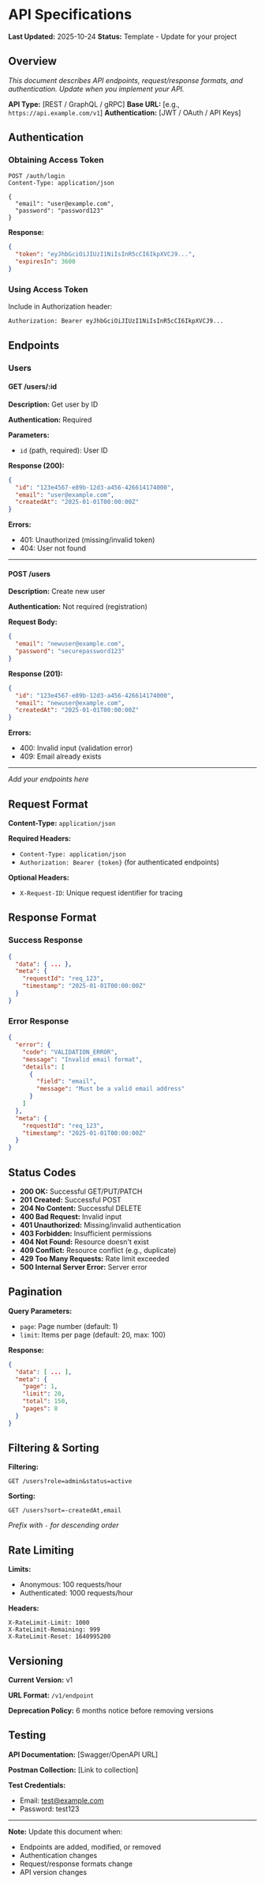 # API Specifications

**Last Updated:** 2025-10-24
**Status:** Template - Update for your project

## Overview

*This document describes API endpoints, request/response formats, and authentication. Update when you implement your API.*

**API Type:** [REST / GraphQL / gRPC]
**Base URL:** [e.g., `https://api.example.com/v1`]
**Authentication:** [JWT / OAuth / API Keys]

## Authentication

### Obtaining Access Token

```http
POST /auth/login
Content-Type: application/json

{
  "email": "user@example.com",
  "password": "password123"
}
```

**Response:**
```json
{
  "token": "eyJhbGciOiJIUzI1NiIsInR5cCI6IkpXVCJ9...",
  "expiresIn": 3600
}
```

### Using Access Token

Include in Authorization header:
```http
Authorization: Bearer eyJhbGciOiJIUzI1NiIsInR5cCI6IkpXVCJ9...
```

## Endpoints

### Users

#### GET /users/:id

**Description:** Get user by ID

**Authentication:** Required

**Parameters:**
- `id` (path, required): User ID

**Response (200):**
```json
{
  "id": "123e4567-e89b-12d3-a456-426614174000",
  "email": "user@example.com",
  "createdAt": "2025-01-01T00:00:00Z"
}
```

**Errors:**
- 401: Unauthorized (missing/invalid token)
- 404: User not found

---

#### POST /users

**Description:** Create new user

**Authentication:** Not required (registration)

**Request Body:**
```json
{
  "email": "newuser@example.com",
  "password": "securepassword123"
}
```

**Response (201):**
```json
{
  "id": "123e4567-e89b-12d3-a456-426614174000",
  "email": "newuser@example.com",
  "createdAt": "2025-01-01T00:00:00Z"
}
```

**Errors:**
- 400: Invalid input (validation error)
- 409: Email already exists

---

*Add your endpoints here*

## Request Format

**Content-Type:** `application/json`

**Required Headers:**
- `Content-Type: application/json`
- `Authorization: Bearer {token}` (for authenticated endpoints)

**Optional Headers:**
- `X-Request-ID`: Unique request identifier for tracing

## Response Format

### Success Response

```json
{
  "data": { ... },
  "meta": {
    "requestId": "req_123",
    "timestamp": "2025-01-01T00:00:00Z"
  }
}
```

### Error Response

```json
{
  "error": {
    "code": "VALIDATION_ERROR",
    "message": "Invalid email format",
    "details": [
      {
        "field": "email",
        "message": "Must be a valid email address"
      }
    ]
  },
  "meta": {
    "requestId": "req_123",
    "timestamp": "2025-01-01T00:00:00Z"
  }
}
```

## Status Codes

- **200 OK:** Successful GET/PUT/PATCH
- **201 Created:** Successful POST
- **204 No Content:** Successful DELETE
- **400 Bad Request:** Invalid input
- **401 Unauthorized:** Missing/invalid authentication
- **403 Forbidden:** Insufficient permissions
- **404 Not Found:** Resource doesn't exist
- **409 Conflict:** Resource conflict (e.g., duplicate)
- **429 Too Many Requests:** Rate limit exceeded
- **500 Internal Server Error:** Server error

## Pagination

**Query Parameters:**
- `page`: Page number (default: 1)
- `limit`: Items per page (default: 20, max: 100)

**Response:**
```json
{
  "data": [ ... ],
  "meta": {
    "page": 1,
    "limit": 20,
    "total": 150,
    "pages": 8
  }
}
```

## Filtering & Sorting

**Filtering:**
```http
GET /users?role=admin&status=active
```

**Sorting:**
```http
GET /users?sort=-createdAt,email
```
*Prefix with `-` for descending order*

## Rate Limiting

**Limits:**
- Anonymous: 100 requests/hour
- Authenticated: 1000 requests/hour

**Headers:**
```http
X-RateLimit-Limit: 1000
X-RateLimit-Remaining: 999
X-RateLimit-Reset: 1640995200
```

## Versioning

**Current Version:** v1

**URL Format:** `/v1/endpoint`

**Deprecation Policy:** 6 months notice before removing versions

## Testing

**API Documentation:** [Swagger/OpenAPI URL]

**Postman Collection:** [Link to collection]

**Test Credentials:**
- Email: test@example.com
- Password: test123

---

**Note:** Update this document when:
- Endpoints are added, modified, or removed
- Authentication changes
- Request/response formats change
- API version changes
